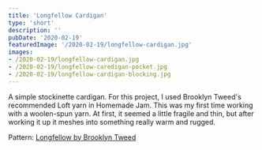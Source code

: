 ```yaml
---
title: 'Longfellow Cardigan'
type: 'short'
description: ''
pubDate: '2020-02-19'
featuredImage: '/2020-02-19/longfellow-cardigan.jpg'
images:
- /2020-02-19/longfellow-cardigan.jpg
- /2020-02-19/longfellow-caredigan-pocket.jpg
- /2020-02-19/longfellow-cardigan-blocking.jpg
---
```

A simple stockinette cardigan<!--more-->. For this project, I used Brooklyn Tweed's recommended Loft yarn in Homemade Jam. This was my first time working with a woolen-spun yarn. At first, it seemed a little fragile and thin, but after working it up it meshes into something really warm and rugged.

Pattern: [Longfellow by Brooklyn Tweed](https://brooklyntweed.com/products/longfellow)